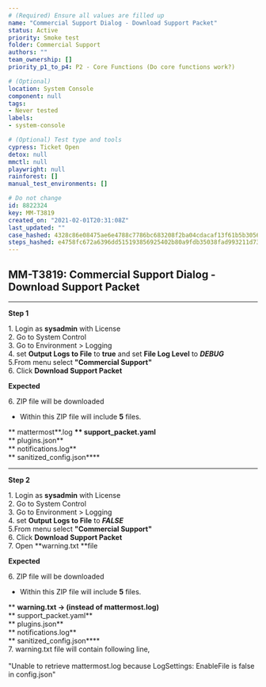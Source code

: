 ```yaml
---
# (Required) Ensure all values are filled up
name: "Commercial Support Dialog - Download Support Packet"
status: Active
priority: Smoke test
folder: Commercial Support
authors: ""
team_ownership: []
priority_p1_to_p4: P2 - Core Functions (Do core functions work?)

# (Optional)
location: System Console
component: null
tags: 
- Never tested
labels: 
- system-console

# (Optional) Test type and tools
cypress: Ticket Open
detox: null
mmctl: null
playwright: null
rainforest: []
manual_test_environments: []

# Do not change
id: 8822324
key: MM-T3819
created_on: "2021-02-01T20:31:08Z"
last_updated: ""
case_hashed: 4328c86e08475ae6e4788c7786bc683208f2ba04cdacaf13f61b5b3056a2f762e1b1e14b4528fa66f94d88d766b65655
steps_hashed: e4758fc672a6396dd515193856925402b80a9fdb35038fad993211d73033467d678cccda05bc51f14dbc26225b71e201
---
```


<!-- (Auto-generated) Based on frontmatter's "key" and "name" -->

## MM-T3819: Commercial Support Dialog - Download Support Packet

---

**Step 1**

1\. Login as **sysadmin** with License\
2\. Go to System Control\
3\. Go to Environment > Logging\
4\. set **Output Logs to File** to **true** and set **File Log Level** to **_DEBUG_**\
5.From menu select **"Commercial Support"**\
6\. Click **Download Support Packet**

**Expected**

6\. ZIP file will be downloaded

- Within this ZIP file will include **5** files.

\*\* mattermost\*\*.log **\*\* support\_packet.yaml**\
\*\* plugins.json\*\*\
\*\* notifications.log\*\*\
\*\* sanitized\_config.json\*\*\*\*

---

**Step 2**

1\. Login as **sysadmin** with License\
2\. Go to System Control\
3\. Go to Environment > Logging\
4\. set **Output Logs to File** to **_FALSE_**\
5.From menu select **"Commercial Support"**\
6\. Click **Download Support Packet**\
7\. Open \*\*warning.txt \*\*file

**Expected**

6\. ZIP file will be downloaded

- Within this ZIP file will include **5** files.

\*\* **warning.txt -> (instead of mattermost.log)**\
\*\* support\_packet.yaml\*\*\
\*\* plugins.json\*\*\
\*\* notifications.log\*\*\
\*\* sanitized\_config.json\*\*\*\*\
7\. warning.txt file will contain following line,\
\
"Unable to retrieve mattermost.log because LogSettings: EnableFile is false in config.json"
